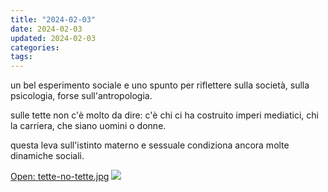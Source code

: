 ```yaml
---
title: "2024-02-03"
date: 2024-02-03
updated: 2024-02-03
categories: 
tags: 
---
```


un bel esperimento sociale e uno spunto per riflettere sulla società, sulla psicologia, forse sull'antropologia.  
  
sulle tette non c'è molto da dire: c'è chi ci ha costruito imperi mediatici, chi la carriera, che siano uomini o donne.  
  
questa leva sull'istinto materno e sessuale condiziona ancora molte dinamiche sociali.

[Open: tette-no-tette.jpg](assets/96ed1fe26becf14f45aac49ede215b43_MD5.jpg)
![](assets/96ed1fe26becf14f45aac49ede215b43_MD5.jpg)